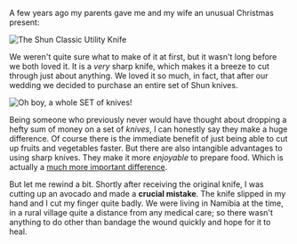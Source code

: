 A few years ago my parents gave me and my wife an unusual Christmas present:

![The Shun Classic Utility Knife](/images/shun-utility-knife.jpg)

We weren't quite sure what to make of it at first, but it wasn't long before we both loved it. It is a *very* sharp knife, which makes it a breeze to cut through just about anything. We loved it so much, in fact, that after our wedding we decided to purchase an entire set of Shun knives.

![Oh boy, a whole SET of knives!](/images/shun-knife-set.jpg)

Being someone who previously never would have thought about dropping a hefty sum of money on a set of *knives*, I can honestly say they make a huge difference. Of course there is the immediate benefit of just being able to cut up fruits and vegetables faster. But there are also intangible advantages to using sharp knives. They make it more *enjoyable* to prepare food. Which is actually a [much more important difference](/posts/automating-yourself.html).

But let me rewind a bit. Shortly after receiving the original knife, I was cutting up an avocado and made a **crucial mistake**. The knife slipped in my hand and I cut my finger quite badly. We were living in Namibia at the time, in a rural village quite a distance from any medical care; so there wasn't anything to do other than bandage the wound quickly and hope for it to heal.
